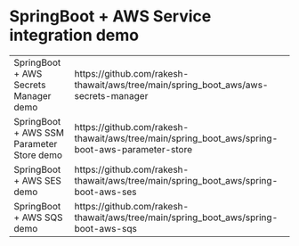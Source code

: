 
# SpringBoot + AWS Service integration demo

<table>
  <tr> <td> SpringBoot + AWS Secrets Manager demo </td> <td> https://github.com/rakesh-thawait/aws/tree/main/spring_boot_aws/aws-secrets-manager </td> </tr>
  <tr> <td> SpringBoot + AWS SSM Parameter Store demo </td> <td> https://github.com/rakesh-thawait/aws/tree/main/spring_boot_aws/spring-boot-aws-parameter-store </td> </tr>
  <tr> <td> SpringBoot + AWS SES demo </td> <td> https://github.com/rakesh-thawait/aws/tree/main/spring_boot_aws/spring-boot-aws-ses </td> </tr>
  <tr> <td> SpringBoot + AWS SQS demo </td> <td> https://github.com/rakesh-thawait/aws/tree/main/spring_boot_aws/spring-boot-aws-sqs </td> </tr>
</table>
